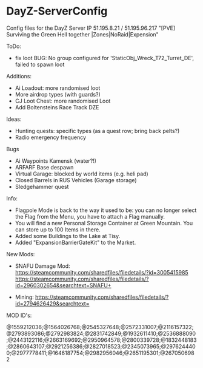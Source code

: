 # DayZ-ServerConfig

Config files for the DayZ Server
IP 51.195.8.21 / 51.195.96.217
"[PVE] Surviving the Green Hell together |Zones|NoRaid|Expension"

ToDo:
- fix loot BUG: No group configured for 'StaticObj_Wreck_T72_Turret_DE', failed to spawn loot

Additions:
- Ai Loadout: more randomised loot
- More airdrop types (with guards?)
- CJ Loot Chest: more randomised Loot
- Add Boltensteins Race Track DZE

Ideas:
- Hunting quests: specific types (as a quest row; bring back pelts?)
- Radio emergency frequency

Bugs
- Ai Waypoints Kamensk (water?!)
- ARFARF Base despawn
- Virtual Garage: blocked by world items (e.g. heli pad)
- Closed Barrels in RUS Vehicles (Garage storage)
- Sledgehammer quest

Info:
- Flagpole Mode is back to the way it used to be: you can no longer select the Flag from the Menu, you have to attach a Flag manually.
- You will find a new Personal Storage Container at Green Mountain. You can store up to 100 Items in there.
- Added some Buildings to the Lake at Tisy.
- Added "ExpansionBarrierGateKit" to the Market.

New Mods:
- SNAFU Damage Mod: 
                    https://steamcommunity.com/sharedfiles/filedetails/?id=3005415985 
                    https://steamcommunity.com/sharedfiles/filedetails/?id=2960302654&searchtext=SNAFU+

- Mining: https://steamcommunity.com/sharedfiles/filedetails/?id=2794626429&searchtext=




MOD ID's:

@1559212036;@1564026768;@2545327648;@2572331007;@2116157322;@2793893086;@2792983824;@2831742849;@1932611410;@2536888090;@2443122116;@2663169692;@2950964578;@2800339728;@1832448183;@2860643107;@2921256386;@2827018523;@2345073965;@2976244400;@2977778411;@1646187754;@2982956046;@2651195301;@2670506982